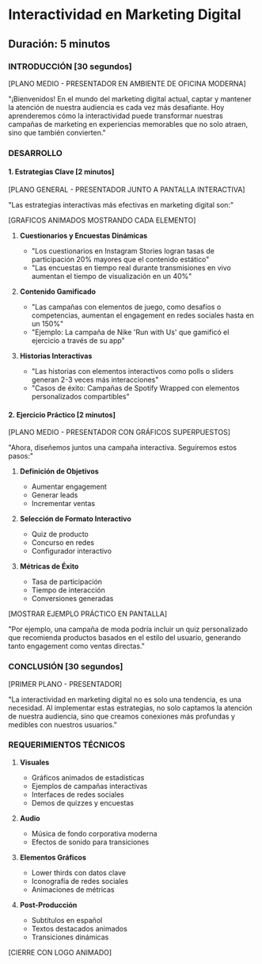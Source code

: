 # Interactividad en Marketing Digital

## Duración: 5 minutos

### INTRODUCCIÓN [30 segundos]

[PLANO MEDIO - PRESENTADOR EN AMBIENTE DE OFICINA MODERNA]

"¡Bienvenidos! En el mundo del marketing digital actual, captar y mantener la atención de nuestra audiencia es cada vez más desafiante. Hoy aprenderemos cómo la interactividad puede transformar nuestras campañas de marketing en experiencias memorables que no solo atraen, sino que también convierten."

### DESARROLLO

#### 1. Estrategias Clave [2 minutos]

[PLANO GENERAL - PRESENTADOR JUNTO A PANTALLA INTERACTIVA]

"Las estrategias interactivas más efectivas en marketing digital son:"

[GRAFICOS ANIMADOS MOSTRANDO CADA ELEMENTO]

1. **Cuestionarios y Encuestas Dinámicas**
   - "Los cuestionarios en Instagram Stories logran tasas de participación 20% mayores que el contenido estático"
   - "Las encuestas en tiempo real durante transmisiones en vivo aumentan el tiempo de visualización en un 40%"

2. **Contenido Gamificado**
   - "Las campañas con elementos de juego, como desafíos o competencias, aumentan el engagement en redes sociales hasta en un 150%"
   - "Ejemplo: La campaña de Nike 'Run with Us' que gamificó el ejercicio a través de su app"

3. **Historias Interactivas**
   - "Las historias con elementos interactivos como polls o sliders generan 2-3 veces más interacciones"
   - "Casos de éxito: Campañas de Spotify Wrapped con elementos personalizados compartibles"

#### 2. Ejercicio Práctico [2 minutos]

[PLANO MEDIO - PRESENTADOR CON GRÁFICOS SUPERPUESTOS]

"Ahora, diseñemos juntos una campaña interactiva. Seguiremos estos pasos:"

1. **Definición de Objetivos**
   - Aumentar engagement
   - Generar leads
   - Incrementar ventas

2. **Selección de Formato Interactivo**
   - Quiz de producto
   - Concurso en redes
   - Configurador interactivo

3. **Métricas de Éxito**
   - Tasa de participación
   - Tiempo de interacción
   - Conversiones generadas

[MOSTRAR EJEMPLO PRÁCTICO EN PANTALLA]

"Por ejemplo, una campaña de moda podría incluir un quiz personalizado que recomienda productos basados en el estilo del usuario, generando tanto engagement como ventas directas."

### CONCLUSIÓN [30 segundos]

[PRIMER PLANO - PRESENTADOR]

"La interactividad en marketing digital no es solo una tendencia, es una necesidad. Al implementar estas estrategias, no solo captamos la atención de nuestra audiencia, sino que creamos conexiones más profundas y medibles con nuestros usuarios."

### REQUERIMIENTOS TÉCNICOS

1. **Visuales**
   - Gráficos animados de estadísticas
   - Ejemplos de campañas interactivas
   - Interfaces de redes sociales
   - Demos de quizzes y encuestas

2. **Audio**
   - Música de fondo corporativa moderna
   - Efectos de sonido para transiciones

3. **Elementos Gráficos**
   - Lower thirds con datos clave
   - Iconografía de redes sociales
   - Animaciones de métricas

4. **Post-Producción**
   - Subtítulos en español
   - Textos destacados animados
   - Transiciones dinámicas

[CIERRE CON LOGO ANIMADO]